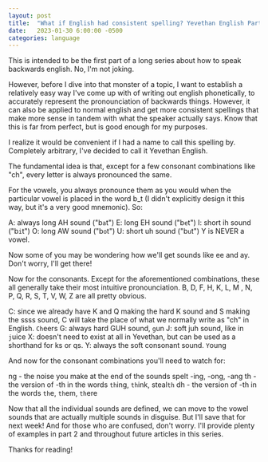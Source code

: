 ```yaml
---
layout: post
title:  "What if English had consistent spelling? Yevethan English Part 1"
date:   2023-01-30 6:00:00 -0500
categories: language
---
```


This is intended to be the first part of a long series about how to speak backwards english. No, I'm not joking.

However, before I dive into that monster of a topic, I want to establish a relatively easy way I've come up with of writing out english phonetically, to accurately represent the pronounciation of backwards things. However, it can also be applied to normal english and get more consistent spellings that make more sense in tandem with what the speaker actually says. Know that this is far from perfect, but is good enough for my purposes.

I realize it would be convenient if I had a name to call this spelling by. Completely arbitrary, I've decided to call it Yevethan English.

The fundamental idea is that, except for a few consonant combinations like "ch", every letter is always pronounced the same. 

For the vowels, you always pronounce them as you would when the particular vowel is placed in the word b_t (I didn't explicitly design it this way, but it's a very good mnemonic). So:

A: always long AH sound ("b`a`t")
E: long EH sound ("b`e`t")
I: short ih sound ("b`i`t")
O: long AW sound ("b`o`t")
U: short uh sound ("b`u`t")
Y is NEVER a vowel. 

Now some of you may be wondering how we'll get sounds like ee and ay. Don't worry, I'll get there!

Now for the consonants. Except for the aforementioned combinations, these all generally take their most intuitive pronounciation.
B, D, F, H, K, L, M , N, P, Q, R, S, T, V, W, Z are all pretty obvious.

C: since we already have K and Q making the hard K sound and S making the ssss sound, C will take the place of what we normally write as "ch" in English. `Ch`eers
G: always hard GUH sound, `g`un
J: soft juh sound, like in `j`uice
X: doesn't need to exist at all in Yevethan, but can be used as a shorthand for ks or qs.
Y: always the soft consonant sound. `Y`oung

And now for the consonant combinations you'll need to watch for:

ng - the noise you make at the end of the sounds spelt -ing, -ong, -ang
th - the version of -th in the words `th`ing, `th`ink, steal`th`
dh - the version of -th in the words `th`e, `th`em, `th`ere

Now that all the individual sounds are defined, we can move to the vowel sounds that are actually multiple sounds in disguise. But I'll save that for next week! And for those who are confused, don't worry. I'll provide plenty of examples in part 2 and throughout future articles in this series.

Thanks for reading!





